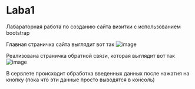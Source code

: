 # Laba1
Лабараторная работа по созданию сайта визитки с использованием bootstrap

Главная страничка сайта выглядит вот так
![image](https://github.com/SashaTrue/Laba1/assets/32790158/c6940e4e-1f71-4d2f-b424-a168bcc66c5b)

Реализована страничка обратной связи, которая выглядит вот так
![image](https://github.com/SashaTrue/Laba1/assets/32790158/71c87ebe-dead-4149-873d-4ae7383ba493)

В сервлете происходит обработка введенных данных после нажатия на кнопку (пока что эти данные просто выводятся в консоль)
